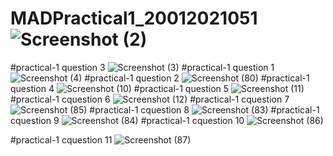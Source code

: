 # MADPractical1_20012021051![Screenshot (2)](https://user-images.githubusercontent.com/110597836/183351308-831e6d79-aa5d-4d12-9ebf-f1bc79c4d738.png)
#practical-1 question 3
![Screenshot (3)](https://user-images.githubusercontent.com/110597836/183359770-21015db6-f265-4632-b047-6413d24f18ed.png)
#practical-1 question 1
![Screenshot (4)](https://user-images.githubusercontent.com/110597836/183359851-6a020310-b965-4fc0-90dd-cf7962dac446.png)
#practical-1 question 2
![Screenshot (80)](https://user-images.githubusercontent.com/110597836/183713497-0af70a4b-064b-4f40-be27-84cf9de8e272.png)
#practical-1 question 4
![Screenshot (10)](https://user-images.githubusercontent.com/110597836/183856251-2008774c-0d5c-4ff8-b740-6f27d4efff83.png)
#practical-1 question 5
![Screenshot (11)](https://user-images.githubusercontent.com/110597836/183856337-a7bc8a47-676c-4bff-b0df-898a2507c9fd.png)
#practical-1 cquestion 6
![Screenshot (12)](https://user-images.githubusercontent.com/110597836/183859569-def5b1c8-7826-4942-946d-498a9e275926.png)
#practical-1 cquestion 7
![Screenshot (85)](https://user-images.githubusercontent.com/110597836/186196021-6cd05169-92bd-4af5-982f-ada23efc70ff.png)
#practical-1 cquestion 8
![Screenshot (83)](https://user-images.githubusercontent.com/110597836/186196097-7462a812-86cc-4129-8895-a41282965380.png)
#practical-1 cquestion 9
![Screenshot (84)](https://user-images.githubusercontent.com/110597836/186196177-3b3bd235-4b41-42cc-a56e-3a3974309bd3.png)
#practical-1 cquestion 10
![Screenshot (86)](https://user-images.githubusercontent.com/110597836/186200501-9b36e409-c8a4-45a4-83bd-ac680e0c12f6.png)

#practical-1 cquestion 11
![Screenshot (87)](https://user-images.githubusercontent.com/110597836/186199897-af500554-ad91-485b-86b7-a4eaba5602d9.png)
